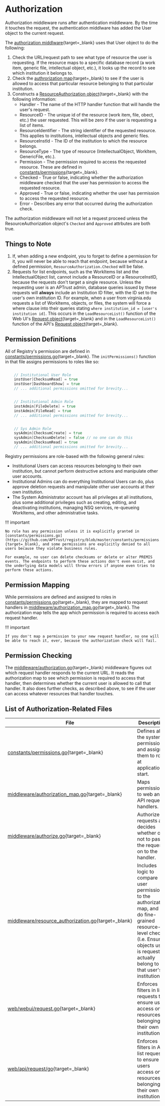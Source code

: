 # Authorization

Authorization middleware runs after authentication middleware. By the time it touches the request, the authentication middlware has added the User object to the current request.

The [authorization middlware](https://github.com/APTrust/registry/blob/master/middleware/authorize.go){target=_blank} uses that User object to do the following:

1. Check the URL/request path to see what type of resource the user is requesting. If the resource maps to a specific database record (a work item, generic file, intellectual object, etc.), it looks up the record to see which institution it belongs to.
2. Check the [authrorization map](https://github.com/APTrust/registry/blob/master/middleware/authorization_map.go){target=_blank} to see if the user is allowed to access that particular resource belonging to that particular institution.
3. Constructs a [ResourceAuthorization object](https://github.com/APTrust/registry/blob/master/middleware/resource_authorization.go){target=_blank} with the following information:
    * Handler - The name of the HTTP handler function that will handle the user's request.
    * ResourceID - The unique id of the resource (work item, file, obect, etc.) the user requested. This will be zero if the user is requesting a list of items.
    * ResourceIdentifier - The string identifier of the requested resource. This applies to institutions, intellectual objects and generic files.
    * ResourceInstId - The ID of the institution to which the resource belongs.
    * ResourceType - The type of resource (IntellectualObject, WorkItem, GenericFile, etc.).
    * Permission - The permission required to access the requested resource. These are defined in [constants/permissions](https://github.com/APTrust/registry/blob/master/constants/permissions.go){target=_blank}.
    * Checked - True or false, indicating whether the authorization middleware checked that the user has permission to access the requested resource.
    * Approved - True or false, indicating whether the user has permission to access the requested resource.
    * Error - Describes any error that occurred during the authorization check.

The authorization middleware will not let a request proceed unless the ResourceAuthorization object's `Checked` and `Approved` attrbutes are both true.

## Things to Note

1. If, when adding a new endpoint, you to forget to define a permission for it, you will never be able to reach that endpoint, because without a defined permission, `ResourceAuthorization.Checked` will be false.
2. Requests for list endpoints, such as the WorkItems list and the IntellectualObject list, cannot include a ResourceID or a ResourceInstID, because the requests don't target a single resource. Unless the requesting user is an APTrust admin, database queries issued by these requests will **always** include an Institution ID filter, with the ID set to the user's own institution ID. For example, when a user from virginia.edu requests a list of WorkItems, objects, or files, the system will force a where clause into their queries stating `where institution_id = [user's institution id]`. This occurs in the `LoadResourceList()` function of the Web UI's [Request object](https://github.com/APTrust/registry/blob/master/web/webui/request.go){target=_blank} and in the `LoadResourceList()` function of the API's [Request object](https://github.com/APTrust/registry/blob/master/web/api/request.go){target=_blank}.

## Permission Definitions

All of Registry's permission are defined in [constants/permissions.go](https://github.com/APTrust/registry/blob/master/constants/permissions.go){target=_blank}. The `initPermissions()` function in that file assigns permissions to roles like so:

```go

	// Institutional User Role
	instUser[ChecksumRead] = true
	instUser[DashboardShow] = true
    // ... additional permissions omitted for brevity...


	// Institutional Admin Role
	instAdmin[FileDelete] = true
	instAdmin[FileRead] = true
    // ... additional permissions omitted for brevity...


    // Sys Admin Role
	sysAdmin[ChecksumCreate] = true
	sysAdmin[ChecksumDelete] = false // no one can do this
	sysAdmin[ChecksumRead] = true
    // ... additional permissions omitted for brevity...

```

Registry permissions are role-based with the following general rules:

* Institutional Users can access resources belonging to their own institution, but cannot perform destructive actions and manipulate other user accounts.
* Institutional Admins can do everything Institutional Users can do, plus approve deletion requests and manipulate other user accounts at their own institution.
* The System Administrator account has all privileges at all institutions, plus some additional privileges such as creating, editing, and deactivating institutions, managing NSQ services, re-queueing WorkItems, and other administrative tasks.


!!! important

    No role has any permission unless it is explicitly granted in [constants/permissions.go](https://github.com/APTrust/registry/blob/master/constants/permissions.go){target=_blank}, and some permissions are explicitly denied to all users because they violate business rules.

    For example, no user can delete checksums or delete or alter PREMIS events. The endpoints to perform these actions don't even exist, and the underlying data models will throw errors if anyone even tries to perform these actions.


## Permission Mapping

While permissions are defined and assigned to roles in [constants/permissions.go](https://github.com/APTrust/registry/blob/master/constants/permissions.go){target=_blank}, they are mapped to request handlers in [middleware/authorization_map.go](https://github.com/APTrust/registry/blob/master/middleware/authorization_map.go){target=_blank}. The authorization map tells the app which permission is required to access each request handler.

!!! important

    If you don't map a permission to your new request handler, no one will be able to reach it, ever, because the authorization check will fail.

## Permission Checking

The [middleware/authorization.go](https://github.com/APTrust/registry/blob/master/middleware/authorize.go){target=_blank} middleware figures out which request handler responds to the current URL. It reads the authorization map to see which permission is required to access that handler, then determines whether the current user is allowed to call that handler. It also does further checks, as described above, to see if the user can access whatever resources that handler touches.

## List of Authorization-Related Files

| File | Description |
| ---- | ----------- |
| [constants/permissions.go](https://github.com/APTrust/registry/blob/master/constants/permissions.go){target=_blank} | Defines all of the system permissions and assigns them to roles at application start. |
| [middleware/authorization_map.go](https://github.com/APTrust/registry/blob/master/middleware/authorization_map.go){target=_blank} | Maps permissions to web and API request handlers. |
| [middleware/authorize.go](https://github.com/APTrust/registry/blob/master/middleware/authorize.go){target=_blank} | Authorizes requests and decides whether or not to pass the request on to the handler. |
| [middleware/resource_authorization.go](https://github.com/APTrust/registry/blob/master/middleware/resource_authorization.go){target=_blank} | Includes logic to compare user permissions to the authorization map, and to do fine-grained resource-level checks. (I.e. Ensures objects user is requesting actually belong to that user's institution.) |
| [web/webui/request.go](https://github.com/APTrust/registry/blob/master/web/webui/request.go){target=_blank} | Enforces filters in list requests to ensure users access only resources belonging to their own institution.
| [web/api/request/go](https://github.com/APTrust/registry/blob/master/web/api/request.go){target=_blank} | Enforces filters in API list requests to ensure users access only resources belonging to their own institution.
